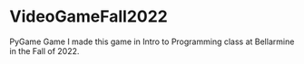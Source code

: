 # VideoGameFall2022
 PyGame Game
I made this game in Intro to Programming class at Bellarmine in the Fall of 2022. 